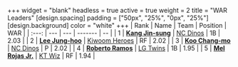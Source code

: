 +++
widget = "blank"
headless = true
active = true
weight = 2
title = "WAR Leaders"
[design.spacing]
padding = ["50px", "25%", "0px", "25%"]
[design.background]
color = "white"
+++
| Rank | Name | Team | Position | WAR |
| :---: | --- | --- | ------- | -- |
| 1 | [**Kang Jin-sung**](/players/3645) | [NC Dinos](/teams/NCDinos) | 1B | 2.03 |
| 2 | [**Lee Jung-hoo**](/players/10673) | [Kiwoom Heroes](/teams/KiwoomHeroes) | RF | 2.02 |
| 3 | [**Koo Chang-mo**](/players/7698) | [NC Dinos](/teams/NCDinos) | P | 2.02 |
| 4 | [**Roberto Ramos**](/players/13795) | [LG Twins](/teams/LGTwins) | 1B | 1.95 |
| 5 | [**Mel Rojas Jr.**](/players/11380) | [KT Wiz](/teams/KTWiz) | RF | 1.94 |
